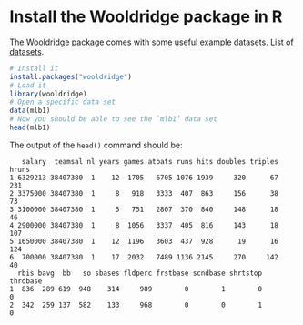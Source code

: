 # Install the Wooldridge package in R

The Wooldridge package comes with some useful example datasets. [List of datasets](https://www.rdocumentation.org/packages/wooldridge/versions/1.3.1).

```R
# Install it
install.packages("wooldridge")
# Load it
library(wooldridge)
# Open a specific data set
data(mlb1)
# Now you should be able to see the `mlb1’ data set
head(mlb1)
```

The output of the `head()` command should be:

```
   salary  teamsal nl years games atbats runs hits doubles triples hruns
1 6329213 38407380  1    12  1705   6705 1076 1939     320      67   231
2 3375000 38407380  1     8   918   3333  407  863     156      38    73
3 3100000 38407380  1     5   751   2807  370  840     148      18    46
4 2900000 38407380  1     8  1056   3337  405  816     143      18   107
5 1650000 38407380  1    12  1196   3603  437  928      19      16   124
6  700000 38407380  1    17  2032   7489 1136 2145     270     142    40
  rbis bavg  bb   so sbases fldperc frstbase scndbase shrtstop thrdbase
1  836  289 619  948    314     989        0        1        0        0
2  342  259 137  582    133     968        0        0        1        0
```
